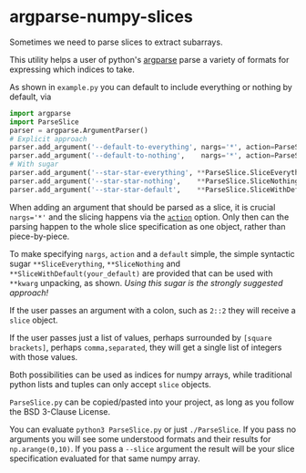 # argparse-numpy-slices

Sometimes we need to parse slices to extract subarrays.

This utility helps a user of python's [argparse](https://docs.python.org/3/library/argparse.html) parse a variety of formats for expressing which indices to take.

As shown in `example.py` you can default to include everything or nothing by default, via
```python
import argparse
import ParseSlice
parser = argparse.ArgumentParser()
# Explicit approach
parser.add_argument('--default-to-everything', nargs='*', action=ParseSlice.ParseSlice, default=ParseSlice.Everything)
parser.add_argument('--default-to-nothing',    nargs='*', action=ParseSlice.ParseSlice, default=ParseSlice.Nothing   )
# With sugar
parser.add_argument('--star-star-everything', **ParseSlice.SliceEverything)
parser.add_argument('--star-star-nothing',    **ParseSlice.SliceNothing)
parser.add_argument('--star-star-default',    **ParseSlice.SliceWithDefault([2, 3, 5, 7]))
```
When adding an argument that should be parsed as a slice, it is crucial `nargs='*'` and the slicing happens via the [`action`](https://docs.python.org/3/library/argparse.html#action) option.  Only then can the parsing happen to the whole slice specification as one object, rather than piece-by-piece.

To make specifying `nargs`, `action` and a `default` simple, the simple syntactic sugar `**SliceEverything`, `**SliceNothing` and `**SliceWithDefault(your_default)` are provided that can be used with `**kwarg` unpacking, as shown.  *Using this sugar is the _strongly_ suggested approach!*

If the user passes an argument with a colon, such as `2::2` they will receive a `slice` object.

If the user passes just a list of values, perhaps surrounded by `[square brackets]`, perhaps `comma,separated`, they will get a single list of integers with those values.

Both possibilities can be used as indices for numpy arrays, while traditional python lists and tuples can only accept `slice` objects.

`ParseSlice.py` can be copied/pasted into your project, as long as you follow the BSD 3-Clause License.

You can evaluate `python3 ParseSlice.py` or just `./ParseSlice`.  If you pass no arguments you will see some understood formats and their results for `np.arange(0,10)`.  If you pass a `--slice` argument the result will be your slice specification evaluated for that same numpy array.
